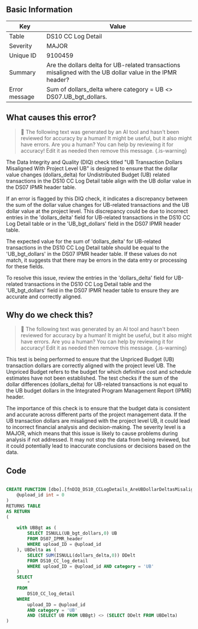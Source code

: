 ## Basic Information
| Key         | Value          |
|-------------|----------------|
| Table       | DS10 CC Log Detail |
| Severity    | MAJOR |
| Unique ID   | 9100459   |
| Summary     | Are the dollars delta for UB-related transactions misaligned with the UB dollar value in the IPMR header? |
| Error message | Sum of dollars_delta where category = UB <> DS07.UB_bgt_dollars. |

## What causes this error?

> :robot: The following text was generated by an AI tool and hasn't been reviewed for accuracy by a human! It might be useful, but it also might have errors. Are you a human? You can help by reviewing it for accuracy! Edit it as needed then remove this message.
{.is-warning}

The Data Integrity and Quality (DIQ) check titled "UB Transaction Dollars Misaligned With Project Level UB" is designed to ensure that the dollar value changes (dollars_delta) for Undistributed Budget (UB) related transactions in the DS10 CC Log Detail table align with the UB dollar value in the DS07 IPMR header table.

If an error is flagged by this DIQ check, it indicates a discrepancy between the sum of the dollar value changes for UB-related transactions and the UB dollar value at the project level. This discrepancy could be due to incorrect entries in the 'dollars_delta' field for UB-related transactions in the DS10 CC Log Detail table or in the 'UB_bgt_dollars' field in the DS07 IPMR header table.

The expected value for the sum of 'dollars_delta' for UB-related transactions in the DS10 CC Log Detail table should be equal to the 'UB_bgt_dollars' in the DS07 IPMR header table. If these values do not match, it suggests that there may be errors in the data entry or processing for these fields. 

To resolve this issue, review the entries in the 'dollars_delta' field for UB-related transactions in the DS10 CC Log Detail table and the 'UB_bgt_dollars' field in the DS07 IPMR header table to ensure they are accurate and correctly aligned.
## Why do we check this?

> :robot: The following text was generated by an AI tool and hasn't been reviewed for accuracy by a human! It might be useful, but it also might have errors. Are you a human? You can help by reviewing it for accuracy! Edit it as needed then remove this message.
{.is-warning}

This test is being performed to ensure that the Unpriced Budget (UB) transaction dollars are correctly aligned with the project level UB. The Unpriced Budget refers to the budget for which definitive cost and schedule estimates have not been established. The test checks if the sum of the dollar differences (dollars_delta) for UB-related transactions is not equal to the UB budget dollars in the Integrated Program Management Report (IPMR) header.

The importance of this check is to ensure that the budget data is consistent and accurate across different parts of the project management data. If the UB transaction dollars are misaligned with the project level UB, it could lead to incorrect financial analysis and decision-making. The severity level is a MAJOR, which means that this issue is likely to cause problems during analysis if not addressed. It may not stop the data from being reviewed, but it could potentially lead to inaccurate conclusions or decisions based on the data.
## Code

```sql

CREATE FUNCTION [dbo].[fnDIQ_DS10_CCLogDetails_AreUBDollarDeltasMisalignedWithDS07UB] (
	@upload_id int = 0
)
RETURNS TABLE
AS RETURN
(
	
	with UBBgt as (
		SELECT ISNULL(UB_bgt_dollars,0) UB
		FROM DS07_IPMR_header
		WHERE upload_ID = @upload_id
	), UBDelta as (
		SELECT SUM(ISNULL(dollars_delta,0)) DDelt
		FROM DS10_CC_log_detail
		WHERE upload_ID = @upload_id AND category = 'UB'
	)
	SELECT 
        *
    FROM 
        DS10_CC_log_detail
    WHERE 
        upload_ID = @upload_id
        AND category = 'UB'
        AND (SELECT UB FROM UBBgt) <> (SELECT DDelt FROM UBDelta)
)
```

